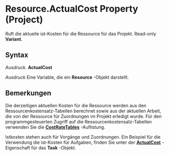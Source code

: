 
# Resource.ActualCost Property (Project)

Ruft die aktuelle ist-Kosten für die Ressource für das Projekt. Read-only  **Variant**.


## Syntax

 _Ausdruck_. **ActualCost**

 _Ausdruck_ Eine Variable, die ein **Resource** -Objekt darstellt.


## Bemerkungen

Die derzeitigen aktuellen Kosten für die Ressource werden aus den Ressourcenkostensatz-Tabellen berechnet sowie aus der aktuellen Arbeit, die von der Ressource für Zuordnungen im Projekt erledigt wurde. Für den programmgesteuerten Zugriff auf die Ressourcenkostensatz-Tabellen verwenden Sie die  **[CostRateTables](604d89ee-a16e-812e-0459-b93ed096340e.md)** -Auflistung.

Istkosten stehen auch für Vorgänge und Zuordnungen. Ein Beispiel für die Verwendung die ist-Kosten für Aufgaben, finden Sie unter der  **[ActualCost](92ddad12-a95e-ac73-e57e-fc1f30e81be8.md)** -Eigenschaft für das **Task** -Objekt.

